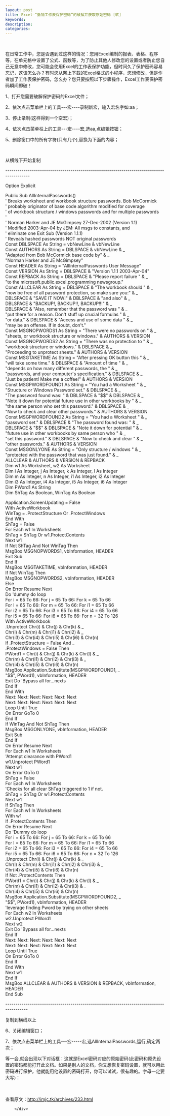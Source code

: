 ```yaml
---
layout: post
title: Excel—“撤销工作表保护密码”的破解并获取原始密码 [转]
keywords:
description:
categories:
---
```

<div>
<div>
<div id="sina_keyword_ad_area2" class="articalContent   ">
<p>&nbsp;</p>
<p>在日常工作中，您是否遇到过这样的情况：您用Excel编制的报表、表格、程序等，在单元格中设置了公式、函数等，为了防止其他人修改您的设置或者防止您自己无意中修改，您可能会使用Excel的工作表保护功能，但时间久了保护密码容易忘记，这该怎么办？有时您从网上下载的Excel格式的小程序，您想修改，但是作者加了工作表保护密码，怎么办？您只要按照以下步骤操作，Excel工作表保护密码瞬间即破！</p>
<p>1、打开您需要破解保护密码的Excel文件；</p>
<p>2、依次点击菜单栏上的工具---宏----录制新宏，输入宏名字如:aa；</p>
<p>3、停止录制(这样得到一个空宏)；</p>
<p>4、依次点击菜单栏上的工具---宏----宏,选aa,点编辑按钮；</p>
<p>5、删除窗口中的所有字符(只有几个),替换为下面的内容；</p>
<p>&nbsp;</p>
<p>从横线下开始复制</p>
<p>------------------------------------------------------------------------------------------</p>
<p>Option Explicit</p>
<p>Public Sub AllInternalPasswords()<br />
' Breaks worksheet and workbook structure passwords. Bob
McCormick<br />
' probably originator of base code algorithm modified for
coverage<br />
' of workbook structure / windows passwords and for multiple
passwords<br />
'<br />
' Norman Harker and JE McGimpsey 27-Dec-2002 (Version 1.1)<br />
' Modified 2003-Apr-04 by JEM: All msgs to constants, and<br />
' eliminate one Exit Sub (Version 1.1.1)<br />
' Reveals hashed passwords NOT original passwords<br />
Const DBLSPACE As String = vbNewLine &amp;
vbNewLine<br />
Const AUTHORS As String = DBLSPACE &amp; vbNewLine
&amp; _<br />
"Adapted from Bob McCormick base code
by" &amp; _<br />
"Norman Harker and JE
McGimpsey"<br />
Const HEADER As String = "AllInternalPasswords
User Message"<br />
Const VERSION As String = DBLSPACE &amp;
"Version 1.1.1 2003-Apr-04"<br />
Const REPBACK As String = DBLSPACE &amp;
"Please report failure "
&amp; _<br />
"to the microsoft.public.excel.programming
newsgroup."<br />
Const ALLCLEAR As String = DBLSPACE &amp;
"The workbook should "
&amp; _<br />
"now be free of all password protection, so make
sure you:" &amp; _<br />
DBLSPACE &amp; "SAVE IT
NOW!" &amp; DBLSPACE &amp;
"and also" &amp;
_<br />
DBLSPACE &amp; "BACKUP!, BACKUP!!,
BACKUP!!!" &amp; _<br />
DBLSPACE &amp; "Also, remember that
the password was " &amp; _<br />
"put there for a reason. Don't stuff up crucial
formulas " &amp; _<br />
"or data." &amp;
DBLSPACE &amp; "Access and use of some
data " &amp; _<br />
"may be an offense. If in doubt,
don't."<br />
Const MSGNOPWORDS1 As String = "There were no
passwords on " &amp; _<br />
"sheets, or workbook structure or
windows." &amp; AUTHORS
&amp; VERSION<br />
Const MSGNOPWORDS2 As String = "There was no
protection to " &amp; _<br />
"workbook structure or windows."
&amp; DBLSPACE &amp; _<br />
"Proceeding to unprotect sheets."
&amp; AUTHORS &amp; VERSION<br />
Const MSGTAKETIME As String = "After pressing OK
button this " &amp; _<br />
"will take some time."
&amp; DBLSPACE &amp;
"Amount of time "
&amp; _<br />
"depends on how many different passwords, the
" &amp; _<br />
"passwords, and your computer's
specification." &amp; DBLSPACE
&amp; _<br />
"Just be patient! Make me a
coffee!" &amp; AUTHORS
&amp; VERSION<br />
Const MSGPWORDFOUND1 As String = "You had a
Worksheet " &amp; _<br />
"Structure or Windows Password
set." &amp; DBLSPACE &amp;
_<br />
"The password found was: "
&amp; DBLSPACE &amp;
"$$" &amp; DBLSPACE
&amp; _<br />
"Note it down for potential future use in other
workbooks by " &amp; _<br />
"the same person who set this
password." &amp; DBLSPACE
&amp; _<br />
"Now to check and clear other
passwords." &amp; AUTHORS
&amp; VERSION<br />
Const MSGPWORDFOUND2 As String = "You had a
Worksheet " &amp; _<br />
"password set." &amp;
DBLSPACE &amp; "The password found
was: " &amp; _<br />
DBLSPACE &amp; "$$"
&amp; DBLSPACE &amp; "Note
it down for potential " &amp; _<br />
"future use in other workbooks by same person who
" &amp; _<br />
"set this password."
&amp; DBLSPACE &amp; "Now
to check and clear " &amp; _<br />
"other passwords."
&amp; AUTHORS &amp; VERSION<br />
Const MSGONLYONE As String = "Only structure /
windows " &amp; _<br />
"protected with the password that was just
found." &amp; _<br />
ALLCLEAR &amp; AUTHORS &amp; VERSION
&amp; REPBACK<br />
Dim w1 As Worksheet, w2 As Worksheet<br />
Dim i As Integer, j As Integer, k As Integer, l As Integer<br />
Dim m As Integer, n As Integer, i1 As Integer, i2 As Integer<br />
Dim i3 As Integer, i4 As Integer, i5 As Integer, i6 As
Integer<br />
Dim PWord1 As String<br />
Dim ShTag As Boolean, WinTag As Boolean</p>
<p>Application.ScreenUpdating = False<br />
With ActiveWorkbook<br />
WinTag = .ProtectStructure Or .ProtectWindows<br />
End With<br />
ShTag = False<br />
For Each w1 In Worksheets<br />
ShTag = ShTag Or w1.ProtectContents<br />
Next w1<br />
If Not ShTag And Not WinTag Then<br />
MsgBox MSGNOPWORDS1, vbInformation, HEADER<br />
Exit Sub<br />
End If<br />
MsgBox MSGTAKETIME, vbInformation, HEADER<br />
If Not WinTag Then<br />
MsgBox MSGNOPWORDS2, vbInformation, HEADER<br />
Else<br />
On Error Resume Next<br />
Do 'dummy do loop<br />
For i = 65 To 66: For j = 65 To 66: For k = 65 To 66<br />
For l = 65 To 66: For m = 65 To 66: For i1 = 65 To 66<br />
For i2 = 65 To 66: For i3 = 65 To 66: For i4 = 65 To 66<br />
For i5 = 65 To 66: For i6 = 65 To 66: For n = 32 To 126<br />
With ActiveWorkbook<br />
.Unprotect Chr(i) &amp; Chr(j) &amp; Chr(k)
&amp; _<br />
Chr(l) &amp; Chr(m) &amp; Chr(i1)
&amp; Chr(i2) &amp; _<br />
Chr(i3) &amp; Chr(i4) &amp; Chr(i5)
&amp; Chr(i6) &amp; Chr(n)<br />
If .ProtectStructure = False And _<br />
.ProtectWindows = False Then<br />
PWord1 = Chr(i) &amp; Chr(j) &amp; Chr(k)
&amp; Chr(l) &amp; _<br />
Chr(m) &amp; Chr(i1) &amp; Chr(i2)
&amp; Chr(i3) &amp; _<br />
Chr(i4) &amp; Chr(i5) &amp; Chr(i6)
&amp; Chr(n)<br />
MsgBox Application.Substitute(MSGPWORDFOUND1, _<br />
"$$", PWord1), vbInformation,
HEADER<br />
Exit Do 'Bypass all for...nexts<br />
End If<br />
End With<br />
Next: Next: Next: Next: Next: Next<br />
Next: Next: Next: Next: Next: Next<br />
Loop Until True<br />
On Error GoTo 0<br />
End If<br />
If WinTag And Not ShTag Then<br />
MsgBox MSGONLYONE, vbInformation, HEADER<br />
Exit Sub<br />
End If<br />
On Error Resume Next<br />
For Each w1 In Worksheets<br />
'Attempt clearance with PWord1<br />
w1.Unprotect PWord1<br />
Next w1<br />
On Error GoTo 0<br />
ShTag = False<br />
For Each w1 In Worksheets<br />
'Checks for all clear ShTag triggered to 1 if not.<br />
ShTag = ShTag Or w1.ProtectContents<br />
Next w1<br />
If ShTag Then<br />
For Each w1 In Worksheets<br />
With w1<br />
If .ProtectContents Then<br />
On Error Resume Next<br />
Do 'Dummy do loop<br />
For i = 65 To 66: For j = 65 To 66: For k = 65 To 66<br />
For l = 65 To 66: For m = 65 To 66: For i1 = 65 To 66<br />
For i2 = 65 To 66: For i3 = 65 To 66: For i4 = 65 To 66<br />
For i5 = 65 To 66: For i6 = 65 To 66: For n = 32 To 126<br />
.Unprotect Chr(i) &amp; Chr(j) &amp; Chr(k)
&amp; _<br />
Chr(l) &amp; Chr(m) &amp; Chr(i1)
&amp; Chr(i2) &amp; Chr(i3)
&amp; _<br />
Chr(i4) &amp; Chr(i5) &amp; Chr(i6)
&amp; Chr(n)<br />
If Not .ProtectContents Then<br />
PWord1 = Chr(i) &amp; Chr(j) &amp; Chr(k)
&amp; Chr(l) &amp; _<br />
Chr(m) &amp; Chr(i1) &amp; Chr(i2)
&amp; Chr(i3) &amp; _<br />
Chr(i4) &amp; Chr(i5) &amp; Chr(i6)
&amp; Chr(n)<br />
MsgBox Application.Substitute(MSGPWORDFOUND2, _<br />
"$$", PWord1), vbInformation,
HEADER<br />
'leverage finding Pword by trying on other sheets<br />
For Each w2 In Worksheets<br />
w2.Unprotect PWord1<br />
Next w2<br />
Exit Do 'Bypass all for...nexts<br />
End If<br />
Next: Next: Next: Next: Next: Next<br />
Next: Next: Next: Next: Next: Next<br />
Loop Until True<br />
On Error GoTo 0<br />
End If<br />
End With<br />
Next w1<br />
End If<br />
MsgBox ALLCLEAR &amp; AUTHORS &amp; VERSION
&amp; REPBACK, vbInformation, HEADER<br />
End Sub</p>
<p>
-----------------------------------------------------------------------------------------</p>
<p>复制到横线以上</p>
<p>6、关闭编辑窗口；</p>
<p>7、依次点击菜单栏上的工具---宏-----宏,选AllInternalPasswords,运行,确定两次；</p>
<p>
等一会,就会出现以下对话框：这就是Excel密码对应的原始密码(此密码和原先设置的密码都能打开此文档。如果是别人的文档，你又想恢复密码设置，就可以用此密码进行保护，他就能用他设置的密码打开，你可以试试，很有趣的。字母一定要大写)：</p>
<p>&nbsp;<br />
<br />
查看原文：<a href="http://imjc.tk/archives/233.html" rel="nofollow">http://imjc.tk/archives/233.html</a></p>

							
		</div>

</div>

</div>
    
